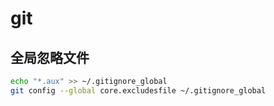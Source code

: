 # git

## 全局忽略文件

```bash
echo "*.aux" >> ~/.gitignore_global
git config --global core.excludesfile ~/.gitignore_global
```